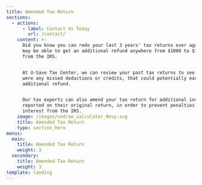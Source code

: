 ```yaml
---
title: Amended Tax Return
sections:
  - actions:
      - label: Contact Us Today
        url: /contact/
    content: >-
      Did you know you can redo your last 3 years' tax returns over again? You
      may be able to get an additional refund anywhere from $1000 to $10,000
      from the IRS. 


      At U-Save Tax Center, we can review your past tax returns to see if there
      were any missed deductions or credits, that could potentially earn you an
      additional refund. 


      Our tax experts can also amend your tax return for additional income not
      reported on their original return, in order to prevent penalties and
      interest from the IRS.
    image: /images/undraw_calculator_0evy.svg
    title: Amended Tax Return
    type: section_hero
menus:
  main:
    title: Amended Tax Return
    weight: 3
  secondary:
    title: Amended Tax Return
    weight: 3
template: landing
---
```


